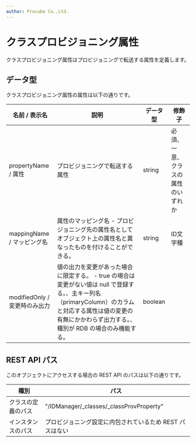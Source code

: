 ```yaml
---
author: Procube Co.,Ltd.
---
```


# クラスプロビジョニング属性

クラスプロビジョニング属性はプロビジョニングで転送する属性を定義します。

## データ型

クラスプロビジョニング属性の属性は以下の通りです。

|名前 / 表示名|説明|データ型|修飾子|
|--------|---|----|---|
|propertyName / 属性|プロビジョニングで転送する属性|string|必須、一意、クラスの属性のいずれか|
|mappingName / マッピング名|属性のマッピング名 -   プロビジョニング先の属性名としてオブジェクト上の属性名と異なったものを付けることができる。|string|ID文字種|
|modifiedOnly / 変更時のみ出力|値の出力を変更があった場合に限定する。 -   true の場合は変更がない値は null で登録する。、主キー列名（primaryColumn）のカラムと対応する属性は値の変更の有無にかかわらず出力する。、種別が RDB の場合のみ機能する。|boolean| |

## REST API パス

このオブジェクトにアクセスする場合の REST API のパスは以下の通りです。

|種別|パス|
|---|---|
|クラスの定義のパス|"/IDManager/\_classes/\_classProvProperty"|
|インスタンスのパス|プロビジョニング設定に内包されているため REST パスはない|
